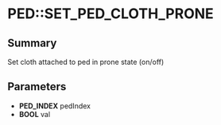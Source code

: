 # PED::SET_PED_CLOTH_PRONE

## Summary
Set cloth attached to ped in prone state (on/off)

## Parameters
* **PED_INDEX** pedIndex
* **BOOL** val
